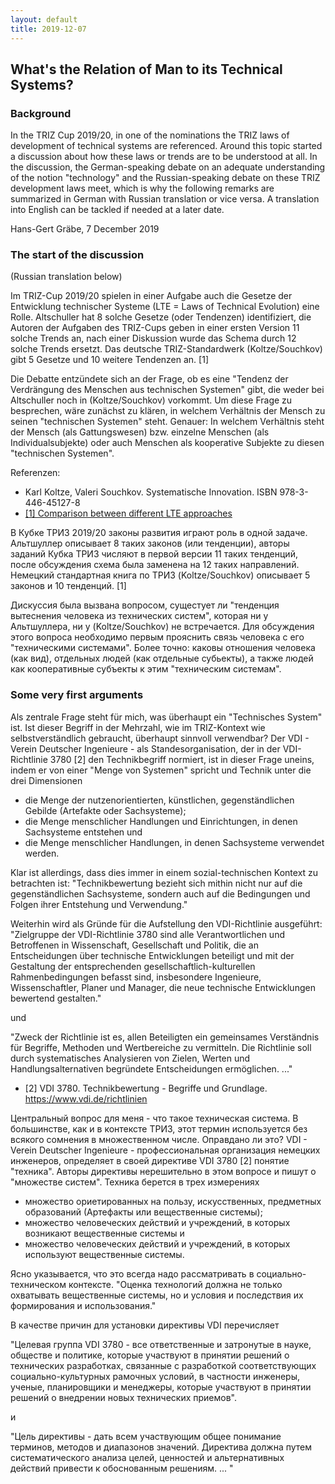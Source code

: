 ```yaml
---
layout: default
title: 2019-12-07
---
```


##  What's the Relation of Man to its Technical Systems? 

### Background

In the TRIZ Cup 2019/20, in one of the nominations the TRIZ laws of
development of technical systems are referenced.  Around this topic started a
discussion about how these laws or trends are to be understood at all. In the
discussion, the German-speaking debate on an adequate understanding of the
notion "technology" and the Russian-speaking debate on these TRIZ development
laws meet, which is why the following remarks are summarized in German with
Russian translation or vice versa. A translation into English can be tackled
if needed at a later date.

Hans-Gert Gräbe, 7 December 2019

### The start of the discussion

(Russian translation below)

Im TRIZ-Cup 2019/20 spielen in einer Aufgabe auch die Gesetze der Entwicklung
technischer Systeme (LTE = Laws of Technical Evolution) eine Rolle.
Altschuller hat 8 solche Gesetze (oder Tendenzen) identifiziert, die Autoren
der Aufgaben des TRIZ-Cups geben in einer ersten Version 11 solche Trends an,
nach einer Diskussion wurde das Schema durch 12 solche Trends ersetzt. Das
deutsche TRIZ-Standardwerk (Koltze/Souchkov) gibt 5 Gesetze und 10 weitere
Tendenzen an. [1]

Die Debatte entzündete sich an der Frage, ob es eine "Tendenz der Verdrängung
des Menschen aus technischen Systemen" gibt, die weder bei Altschuller noch in
(Koltze/Souchkov) vorkommt. Um diese Frage zu besprechen, wäre zunächst zu
klären, in welchem Verhältnis der Mensch zu seinen "technischen Systemen"
steht.  Genauer: In welchem Verhältnis steht der Mensch (als Gattungswesen)
bzw. einzelne Menschen (als Individualsubjekte) oder auch Menschen als
kooperative Subjekte zu diesen "technischen Systemen".

Referenzen:
* Karl Koltze, Valeri Souchkov. Systematische Innovation. ISBN
  978-3-446-45127-8
* [[1] Comparison between different LTE approaches](Upload/lte.pdf)

В Кубке ТРИЗ 2019/20 законы развития играют роль в одной задаче. Альтшуллер
описывает 8 таких законов (или тенденции), авторы заданий Кубка ТРИЗ числяют в
первой версии 11 таких тенденций, после обсуждения схема была заменена на 12
таких направлений. Немецкий стандартная книга по ТРИЗ (Koltze/Souchkov)
описывает 5 законов и 10 тенденций. [1]

Дискуссия была вызвана вопросом, сущестует ли "тенденция вытеснения человека
из технических систем", которая ни у Альтшуллера, ни у (Koltze/Souchkov) не
встречается.  Для обсуждения этого вопроса необходимо первым прояснить связь
человека с его "техническими системами". Более точно: каковы отношения
человека (как вид), отдельных людей (как отдельные субьекты), а также людей
как кооперативные субъекты к этим "техническим системам".

### Some very first arguments

Als zentrale Frage steht für mich, was überhaupt ein "Technisches System" ist.
Ist dieser Begriff in der Mehrzahl, wie im TRIZ-Kontext wie selbstverständlich
gebraucht, überhaupt sinnvoll verwendbar? Der VDI - Verein Deutscher
Ingenieure - als Standesorganisation, der in der VDI-Richtlinie 3780 [2] den
Technikbegriff normiert, ist in dieser Frage uneins, indem er von einer "Menge
von Systemen" spricht und Technik unter die drei Dimensionen
* die Menge der nutzenorientierten, künstlichen, gegenständlichen Gebilde
  (Artefakte oder Sachsysteme);
* die Menge menschlicher Handlungen und Einrichtungen, in denen Sachsysteme
  entstehen und
* die Menge menschlicher Handlungen, in denen Sachsysteme verwendet werden.

Klar ist allerdings, dass dies immer in einem sozial-technischen Kontext zu
betrachten ist: "Technikbewertung bezieht sich mithin nicht nur auf die
gegenständlichen Sachsysteme, sondern auch auf die Bedingungen und Folgen
ihrer Entstehung und Verwendung."

Weiterhin wird als Gründe für die Aufstellung den VDI-Richtlinie ausgeführt:
"Zielgruppe der VDI-Richtlinie 3780 sind alle Verantwortlichen und Betroffenen
in Wissenschaft, Gesellschaft und Politik, die an Entscheidungen über
technische Entwicklungen beteiligt und mit der Gestaltung der entsprechenden
gesellschaftlich-kulturellen Rahmenbedingungen befasst sind, insbesondere
Ingenieure, Wissenschaftler, Planer und Manager, die neue technische
Entwicklungen bewertend gestalten."

und

"Zweck der Richtlinie ist es, allen Beteiligten ein gemeinsames Verständnis
für Begriffe, Methoden und Wertbereiche zu vermitteln. Die Richtlinie soll
durch systematisches Analysieren von Zielen, Werten und Handlungsalternativen
begründete Entscheidungen ermöglichen. ..."

* [2] VDI 3780. Technikbewertung - Begriffe und Grundlage.
  https://www.vdi.de/richtlinien

Центральный вопрос для меня - что такое техническая система.  В большинстве,
как и в контексте ТРИЗ, этот термин используется без всякого сомнения в
множественном числе. Оправдано ли это? VDI - Verein Deutscher Ingenieure -
профессиональная организация немецких инженеров, определяет в своей директиве
VDI 3780 [2] понятие "техника". Авторы директивы нерешительно в этом вопросе и
пишут о "множестве систем". Техника берется в трех измерениях
* множество ориетированных на пользу, искусственных, предметных образований
  (Артефакты или вещественные системы);
* множество человеческих действий и учреждений, в которых возникают
  вещественные системы и
* множество человеческих действий и учреждений, в которых используют
  вещественные системы.

Ясно указывается, что это всегда надо рассматривать в социально-техническом
контексте. "Оценка технологий должна не только охватывать вещественные
системы, но и условия и последствия их формирования и использования."

В качестве причин для установки директивы VDI перечисляет

"Целевая группа VDI 3780 - все ответственные и затронутые в науке, обществе и
политике, которые участвуют в принятии решений о технических разработках,
связанные с разработкой соответствующих социально-культурных рамочных условий,
в частности инженеры, ученые, планировщики и менеджеры, которые участвуют в
принятии решений о внедрении новых технических приемов".

и

"Цель директивы - дать всем участвующим общее понимание терминов, методов и
диапазонов значений. Директива должна путем систематического анализа целей,
ценностей и альтернативных действий привести к обоснованным решениям. ... "
